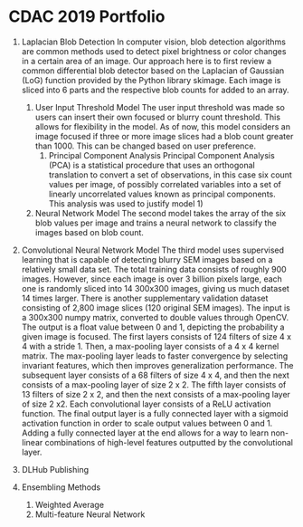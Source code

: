 # CDAC 2019 Portfolio
1. Laplacian Blob Detection
In computer vision, blob detection algorithms are common methods used to detect pixel brightness or color changes in a certain area of an image. Our approach here is to first review a common differential blob detector based on the Laplacian of Gaussian (LoG) function provided by the Python library skimage. Each image is sliced into 6 parts and the respective blob counts for added to an array. 
    1) User Input Threshold Model
        The user input threshold was made so users can insert their own focused or blurry count threshold. This allows for flexibility in the model. As of now, this model considers an image focused if three or more image slices had a blob count greater than 1000. This can be changed based on user preference.
        1. Principal Component Analysis 
            Principal Component Analysis (PCA) is a statistical procedure that uses an orthogonal translation to convert a set of observations, in this case six count values per image, of possibly correlated variables into a set of  linearly uncorrelated values known as principal components. This analysis was used to justify model 1)
    2) Neural Network Model
        The second model takes the array of the six blob values per image and trains a neural network to classify the images based on blob count.
    
2. Convolutional Neural Network Model
    The third model uses supervised learning that is capable of detecting blurry SEM images based on a relatively small data set. The total training data consists of roughly 900 images. However, since each image is over 3 billion pixels large, each one is randomly sliced into 14 300x300 images, giving us much dataset 14 times larger. There is another supplementary validation dataset consisting of 2,800 image slices (120 original SEM images). The input is a 300x300 numpy matrix, converted to double values through OpenCV. The output is a float value between 0 and 1, depicting the probability a given image is focused.
    The first layers consists of 124 filters of size 4 x 4 with a stride 1. Then, a max-pooling layer consists of a 4 x 4 kernel matrix. The max-pooling layer leads to faster convergence by selecting invariant features, which then improves generalization performance. The subsequent layer consists of a 68 filters of size 4 x 4, and then the next consists of a max-pooling layer of size 2 x 2. The fifth layer consists of 13 filters of size 2 x 2, and then the next consists of a max-pooling layer of size 2 x2. Each convolutional layer consists of a ReLU activation function. The final output layer is a fully connected layer with a sigmoid activation function in order to scale output values between 0 and 1. Adding a fully connected layer at the end allows for a way to learn non-linear combinations of high-level features outputted by the convolutional layer. 

3. DLHub Publishing

4. Ensembling Methods 
    1) Weighted Average
    2) Multi-feature Neural Network 




